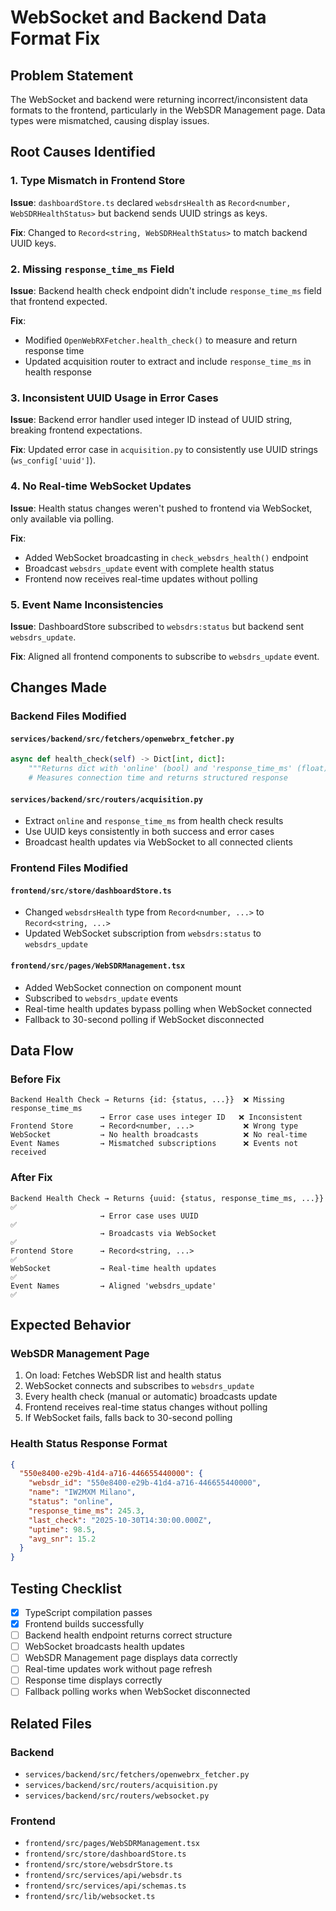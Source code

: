 # WebSocket and Backend Data Format Fix

## Problem Statement
The WebSocket and backend were returning incorrect/inconsistent data formats to the frontend, particularly in the WebSDR Management page. Data types were mismatched, causing display issues.

## Root Causes Identified

### 1. Type Mismatch in Frontend Store
**Issue**: `dashboardStore.ts` declared `websdrsHealth` as `Record<number, WebSDRHealthStatus>` but backend sends UUID strings as keys.

**Fix**: Changed to `Record<string, WebSDRHealthStatus>` to match backend UUID keys.

### 2. Missing `response_time_ms` Field
**Issue**: Backend health check endpoint didn't include `response_time_ms` field that frontend expected.

**Fix**: 
- Modified `OpenWebRXFetcher.health_check()` to measure and return response time
- Updated acquisition router to extract and include `response_time_ms` in health response

### 3. Inconsistent UUID Usage in Error Cases
**Issue**: Backend error handler used integer ID instead of UUID string, breaking frontend expectations.

**Fix**: Updated error case in `acquisition.py` to consistently use UUID strings (`ws_config['uuid']`).

### 4. No Real-time WebSocket Updates
**Issue**: Health status changes weren't pushed to frontend via WebSocket, only available via polling.

**Fix**:
- Added WebSocket broadcasting in `check_websdrs_health()` endpoint
- Broadcast `websdrs_update` event with complete health status
- Frontend now receives real-time updates without polling

### 5. Event Name Inconsistencies
**Issue**: DashboardStore subscribed to `websdrs:status` but backend sent `websdrs_update`.

**Fix**: Aligned all frontend components to subscribe to `websdrs_update` event.

## Changes Made

### Backend Files Modified

#### `services/backend/src/fetchers/openwebrx_fetcher.py`
```python
async def health_check(self) -> Dict[int, dict]:
    """Returns dict with 'online' (bool) and 'response_time_ms' (float)"""
    # Measures connection time and returns structured response
```

#### `services/backend/src/routers/acquisition.py`
- Extract `online` and `response_time_ms` from health check results
- Use UUID keys consistently in both success and error cases
- Broadcast health updates via WebSocket to all connected clients

### Frontend Files Modified

#### `frontend/src/store/dashboardStore.ts`
- Changed `websdrsHealth` type from `Record<number, ...>` to `Record<string, ...>`
- Updated WebSocket subscription from `websdrs:status` to `websdrs_update`

#### `frontend/src/pages/WebSDRManagement.tsx`
- Added WebSocket connection on component mount
- Subscribed to `websdrs_update` events
- Real-time health updates bypass polling when WebSocket connected
- Fallback to 30-second polling if WebSocket disconnected

## Data Flow

### Before Fix
```
Backend Health Check → Returns {id: {status, ...}}  ❌ Missing response_time_ms
                    → Error case uses integer ID   ❌ Inconsistent
Frontend Store      → Record<number, ...>           ❌ Wrong type
WebSocket           → No health broadcasts          ❌ No real-time
Event Names         → Mismatched subscriptions      ❌ Events not received
```

### After Fix
```
Backend Health Check → Returns {uuid: {status, response_time_ms, ...}} ✅
                    → Error case uses UUID                              ✅
                    → Broadcasts via WebSocket                          ✅
Frontend Store      → Record<string, ...>                               ✅
WebSocket           → Real-time health updates                          ✅
Event Names         → Aligned 'websdrs_update'                         ✅
```

## Expected Behavior

### WebSDR Management Page
1. On load: Fetches WebSDR list and health status
2. WebSocket connects and subscribes to `websdrs_update`
3. Every health check (manual or automatic) broadcasts update
4. Frontend receives real-time status changes without polling
5. If WebSocket fails, falls back to 30-second polling

### Health Status Response Format
```json
{
  "550e8400-e29b-41d4-a716-446655440000": {
    "websdr_id": "550e8400-e29b-41d4-a716-446655440000",
    "name": "IW2MXM Milano",
    "status": "online",
    "response_time_ms": 245.3,
    "last_check": "2025-10-30T14:30:00.000Z",
    "uptime": 98.5,
    "avg_snr": 15.2
  }
}
```

## Testing Checklist

- [x] TypeScript compilation passes
- [x] Frontend builds successfully
- [ ] Backend health endpoint returns correct structure
- [ ] WebSocket broadcasts health updates
- [ ] WebSDR Management page displays data correctly
- [ ] Real-time updates work without page refresh
- [ ] Response time displays correctly
- [ ] Fallback polling works when WebSocket disconnected

## Related Files

### Backend
- `services/backend/src/fetchers/openwebrx_fetcher.py`
- `services/backend/src/routers/acquisition.py`
- `services/backend/src/routers/websocket.py`

### Frontend
- `frontend/src/pages/WebSDRManagement.tsx`
- `frontend/src/store/dashboardStore.ts`
- `frontend/src/store/websdrStore.ts`
- `frontend/src/services/api/websdr.ts`
- `frontend/src/services/api/schemas.ts`
- `frontend/src/lib/websocket.ts`
